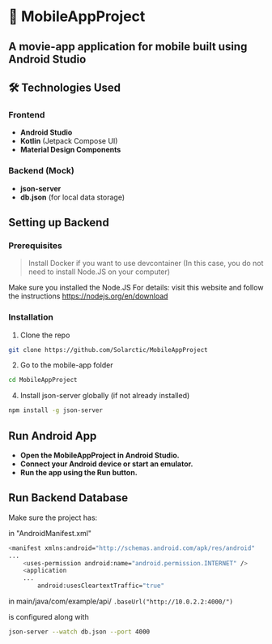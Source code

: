 # 📱 MobileAppProject

A movie-app application for mobile built using Android Studio
---

## 🛠️ Technologies Used

### Frontend
- **Android Studio**
- **Kotlin** (Jetpack Compose UI)
- **Material Design Components**

### Backend (Mock)
- **json-server**
- **db.json** (for local data storage)


## Setting up Backend

### Prerequisites

> Install Docker if you want to use devcontainer (In this case, you do not need to install Node.JS on your computer)

Make sure you installed the Node.JS
For details: visit this website and follow the instructions
https://nodejs.org/en/download

### Installation

1. Clone the repo

```sh
git clone https://github.com/Solarctic/MobileAppProject
```

2. Go to the mobile-app folder

```sh
cd MobileAppProject
```

4. Install json-server globally (if not already installed)
```sh
npm install -g json-server
```

## Run Android App

- **Open the MobileAppProject in Android Studio.**
- **Connect your Android device or start an emulator.**
- **Run the app using the Run button.**

## Run Backend Database 

Make sure the project has:

in "AndroidManifest.xml"
```sh
<manifest xmlns:android="http://schemas.android.com/apk/res/android"
...
    <uses-permission android:name="android.permission.INTERNET" /> 
    <application
    ...
        android:usesCleartextTraffic="true"
```
in main/java/com/example/api/ 
```.baseUrl("http://10.0.2.2:4000/")```

is configured along with

```sh
json-server --watch db.json --port 4000
```
